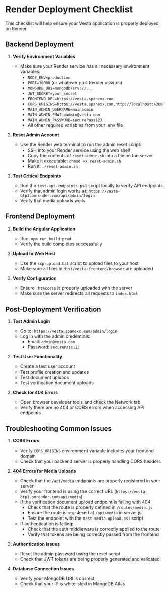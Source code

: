 # Render Deployment Checklist

This checklist will help ensure your Vesta application is properly deployed on Render.

## Backend Deployment

1. **Verify Environment Variables**
   - Make sure your Render service has all necessary environment variables:
     - `NODE_ENV=production`
     - `PORT=10000` (or whatever port Render assigns)
     - `MONGODB_URI=mongodb+srv://...`
     - `JWT_SECRET=your_secret`
     - `FRONTEND_URL=https://vesta.spanexx.com`
     - `CORS_ORIGINS=https://vesta.spanexx.com,http://localhost:4200`
     - `MAIN_ADMIN_USERNAME=mainadmin`
     - `MAIN_ADMIN_EMAIL=admin@vesta.com`
     - `MAIN_ADMIN_PASSWORD=securePass123`
     - All other required variables from your .env file

2. **Reset Admin Account**
   - Use the Render web terminal to run the admin reset script:
     - SSH into your Render service using the web shell
     - Copy the contents of `reset-admin.sh` into a file on the server
     - Make it executable: `chmod +x reset-admin.sh`
     - Run it: `./reset-admin.sh`

3. **Test Critical Endpoints**
   - Run the `test-api-endpoints.ps1` script locally to verify API endpoints
   - Verify that admin login works at: `https://vesta-btp1.onrender.com/api/admin/login`
   - Verify that media uploads work

## Frontend Deployment

1. **Build the Angular Application**
   - Run: `npm run build:prod`
   - Verify the build completes successfully

2. **Upload to Web Host**
   - Use the `scp-upload.bat` script to upload files to your host
   - Make sure all files in `dist/vesta-frontend/browser` are uploaded

3. **Verify Configuration**
   - Ensure `.htaccess` is properly uploaded with the server
   - Make sure the server redirects all requests to `index.html`

## Post-Deployment Verification

1. **Test Admin Login**
   - Go to: `https://vesta.spanexx.com/admin/login`
   - Log in with the admin credentials:
     - Email: `admin@vesta.com`
     - Password: `securePass123`

2. **Test User Functionality**
   - Create a test user account
   - Test profile creation and updates
   - Test document uploads
   - Test verification document uploads

3. **Check for 404 Errors**
   - Open browser developer tools and check the Network tab
   - Verify there are no 404 or CORS errors when accessing API endpoints

## Troubleshooting Common Issues

1. **CORS Errors**
   - Verify `CORS_ORIGINS` environment variable includes your frontend domain
   - Check that your backend server is properly handling CORS headers

2. **404 Errors for Media Uploads**
   - Check that the `/api/media` endpoints are properly registered in your server
   - Verify your frontend is using the correct URL (`https://vesta-btp1.onrender.com/api/media`)
   - If the verification document upload endpoint is failing with 404:
     - Check that the route is properly defined in `/routes/media.js`
     - Ensure the route is registered at `/api/media` in server.js
     - Test the endpoint with the `test-media-upload.ps1` script
   - If authentication is failing:
     - Check that the auth middleware is correctly applied to the route
     - Verify that tokens are being correctly passed from the frontend

3. **Authentication Issues**
   - Reset the admin password using the reset script
   - Check that JWT tokens are being properly generated and validated

4. **Database Connection Issues**
   - Verify your MongoDB URI is correct
   - Check that your IP is whitelisted in MongoDB Atlas
